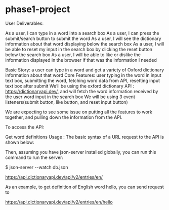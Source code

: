 # phase1-project

User Deliverables:

As a user, I can type in a word into a search box
As a user, I can press the submit/search button to submit the word
As a user, I will see the dictionary information about that word displaying below the search box
As a user, I will be able to reset my input in the search box by clicking the reset button below the search box
As a user, I will be able to like or dislike the information displayed in the browser if that was the information I needed

Basic Story: a user can type in a word and get a variety of Oxford dictionary information about that word
Core Features: user typing in the word in input text box, submitting the word, fetching word data from API, resetting input text box after submit
We’ll be using the oxford dictionary API : https://dictionaryapi.dev/, and will fetch the word information received by the user word input in the search box
We will be using 3 event listeners(submit button, like button, and reset input button)

We are expecting to see some issue on putting all the features to work together, and pulling down the information from the API.

To access the API: 

Get word definitions
Usage : The basic syntax of a URL request to the API is shown below:

Then, assuming you have json-server installed globally, you can run this command to run the server:

$ json-server --watch db.json

https://api.dictionaryapi.dev/api/v2/entries/en/<word>

As an example, to get definition of English word hello, you can send request to

https://api.dictionaryapi.dev/api/v2/entries/en/hello

